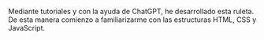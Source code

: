 Mediante tutoriales y con la ayuda de ChatGPT, he desarrollado esta ruleta. De esta manera comienzo a familiarizarme con las estructuras HTML, CSS y JavaScript.
